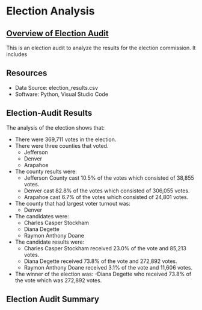 # <b> Election Analysis </b>

## <u>Overview of Election Audit</u>
This is an election audit to analyze the results for the election commission. It includes 

## Resources
- Data Source: election_results.csv
- Software: Python, Visual Studio Code   

## Election-Audit Results
The analysis of the election shows that:
- There were 369,711 votes in the election.
- There were three counties that voted.
  - Jefferson
  - Denver
  - Arapahoe
- The county results were:
  - Jefferson County cast 10.5% of the votes which consisted of 38,855 votes.
  - Denver cast 82.8% of the votes which consisted of 306,055 votes.
  - Arapahoe cast 6.7% of the votes which consisted of 24,801 votes. 
- The county that had largest voter turnout was:
  - Denver
- The candidates were:
  - Charles Casper Stockham
  - Diana Degette
  - Raymon Anthony Doane
- The candidate results were:
  - Charles Casper Stockham received 23.0% of the vote and 85,213 votes.
  - Diana Degette received 73.8% of the vote and 272,892 votes.
  - Raymon Anthony Doane received 3.1% of the vote and 11,606 votes.
- The winner of the election was:
  -Diana Degette who received 73.8% of the vote which was 272,892 votes.
 
## Election Audit Summary
